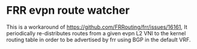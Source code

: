# FRR evpn route watcher

This is a workaround of https://github.com/FRRouting/frr/issues/16161,
It periodically re-distributes routes from a given evpn L2 VNI to 
the kernel routing table in order to be advertised by frr using BGP
in the default VRF.